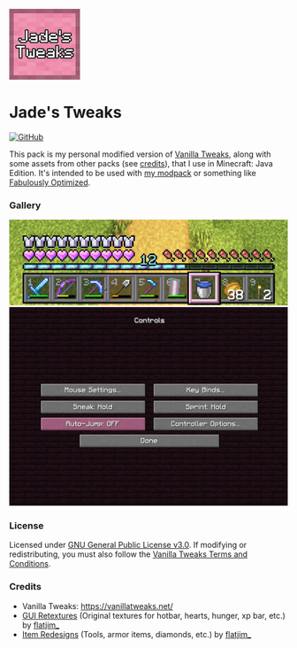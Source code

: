 ![jade's tweaks icon](https://raw.githubusercontent.com/jadelily18/jades-tweaks/master/pack.png)

# Jade's Tweaks
[![GitHub](https://img.shields.io/github/license/jadelily18/jades-tweaks?style=flat-square)](https://github.com/jadelily18/jades-tweaks/blob/master/LICENSE)

This pack is my personal modified version of [Vanilla Tweaks](https://vanillatweaks.net/), along with some assets from other packs (see [credits](#credits)), that I use in Minecraft: Java Edition. It's intended to be used with [my modpack](https://modrinth.com/modpack/jpp) or something like [Fabulously Optimized](https://modrinth.com/modpack/fabulously-optimized).

### Gallery

![hotbar image](https://raw.githubusercontent.com/jadelily18/jades-tweaks/master/images/hotbar%20screenshot.png)
![options image](https://raw.githubusercontent.com/jadelily18/jades-tweaks/master/images/options%20gui%20screenshot.png)

### License
Licensed under [GNU General Public License v3.0](https://github.com/jadelily18/jades-tweaks/blob/master/LICENSE).
If modifying or redistributing, you must also follow the [Vanilla Tweaks Terms and Conditions](https://vanillatweaks.net/terms/).

### Credits

* Vanilla Tweaks: <https://vanillatweaks.net/>
* [GUI Retextures](https://www.curseforge.com/minecraft/texture-packs/gui-retextures) (Original textures for hotbar, hearts, hunger, xp bar, etc.) by [flatjim_](https://www.curseforge.com/members/flatjim_)
* [Item Redesigns](https://www.curseforge.com/minecraft/texture-packs/item-redesigns) (Tools, armor items, diamonds, etc.) by [flatjim_](https://www.curseforge.com/members/flatjim_)
